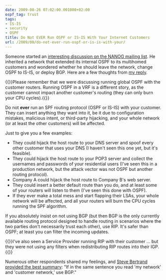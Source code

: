 ```yaml
---
date: 2009-08-26 07:02:00.001000+02:00
ospf_tag: trust
tags:
- IS-IS
- security
- OSPF
title: Do Not EVER Run OSPF or IS-IS With Your Internet Customers
url: /2009/08/do-not-ever-run-ospf-or-is-is-with-your/
---
```

Someone started an [interesting discussion on the NANOG mailing list](http://www.merit.edu/mail.archives/nanog/msg20171.html). He inherited a network that extended its internal OSPF to its multihomed customers and wondered whether he should leave the network, change OSPF to IS-IS, or deploy BGP. Here are a few thoughts from [my reply](http://www.merit.edu/mail.archives/nanog/msg20189.html).

{{<note>}}Please remember that we were discussing running global OSPF with the customer routers. Running OSPF in a VRF is a different story, as the customer cannot impact another customer's routing (they can only burn your CPU cycles).{{</note>}}
<!--more-->
Do not **ever** run an SPF routing protocol (OSPF or IS-IS) with your customer. They can insert anything they want into it, be it due to configuration mistakes, malicious intent, or third-party hijacking, and your whole network (or at least the other customers) will be affected.

Just to give you a few examples:

-   They could hijack the host route to your DNS server and spoof every other customer that uses your DNS (I haven't seen this one yet, but it's feasible).
-   They could hijack the host route to your POP3 server and collect the usernames and passwords of your residential users (I've seen this in a production network, but the attack vector was not OSPF but another routing protocol).
-   Company A could hijack the host route to Company B's web server.
-   They could insert a better default route than you do, and at least some of your routers will listen to them (I've seen this done with OSPF).
-   If they ever make a total mess and start flapping their LSAs, your whole network will be affected, and all your routers will burn the CPU cycles running the SPF algorithm.

If you absolutely insist on not using BGP (but then BGP is the only currently available routing protocol designed to handle routing in scenarios where the two parties don't necessarily trust each other), use RIP. It's safer than OSPF; at least you can filter the incoming updates.

{{<note>}}I've also seen a Service Provider running RIP with their customer ... but they were not using any filters when redistributing RIP routes into their IGP.{{</note>}}

Numerous other respondents shared my feelings, and [Steve Bertrand provided the best summary](http://www.merit.edu/mail.archives/nanog/msg20205.html): "If in the same sentence you read 'my network' and 'customer network,' use BGP."
